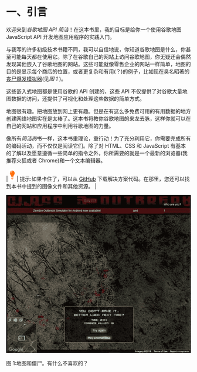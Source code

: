 # 一、引言

欢迎来到*谷歌地图 API 简洁*！在这本书里，我的目标是给你一个使用谷歌地图 JavaScript API 开发地图应用程序的实践入门。

与我写的许多初级技术书籍不同，我可以自信地说，你知道谷歌地图是什么，你甚至可能每天都在使用它。除了在谷歌自己的网站上访问谷歌地图，你无疑还会偶然发现其他嵌入了谷歌地图的网站。这些可能就像零售企业的网站一样简单，地图的目的是显示每个商店的位置，或者更复杂和有用(？)的例子，比如现在臭名昭著的[丧尸爆发模拟器](http://www.class3outbreak.com/)(见*图 1* )。

这些嵌入式地图都是使用谷歌的 API 创建的，这些 API 不仅提供了对谷歌大量地图数据的访问，还提供了可视化和处理这些数据的简单方式。

地图很有趣。把地图放到网上更有趣。但是在有这么多免费可用的有用数据的地方创建网络地图实在是太棒了。这本书将教你谷歌地图的来龙去脉，这样你就可以在自己的网站和应用程序中利用谷歌地图的力量。

像所有*简洁的*书一样，这本书重理论，重行动！为了充分利用它，你需要完成所有的编码活动，而不仅仅是阅读它们。除了对 HTML、CSS 和 JavaScript 有基本的了解以及愿意遵循一些简单的指令之外，你所需要的就是一个最新的浏览器(我推荐火狐或者 Chrome)和一个文本编辑器。

| ![](img/tip.png) | 提示:如果卡住了，可以从 [GitHub](https://github.com/syncfusioncontent/Google-Maps-API-Succinctly/tree/master) 下载解决方案代码。在那里，您还可以找到本书中提到的图像文件和其他资源。 |

![](img/image002.jpg)

图 1:地图和僵尸。有什么不喜欢的？